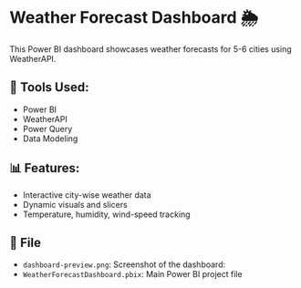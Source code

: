 # Weather Forecast Dashboard 🌦️

This Power BI dashboard showcases weather forecasts for 5-6 cities using WeatherAPI.

## 🔧 Tools Used:
- Power BI
- WeatherAPI
- Power Query
- Data Modeling

## 📊 Features:
- Interactive city-wise weather data
- Dynamic visuals and slicers
- Temperature, humidity, wind-speed tracking

## 📁 File
- `dashboard-preview.png`: Screenshot of the dashboard:
- `WeatherForecastDashboard.pbix`: Main Power BI project file
